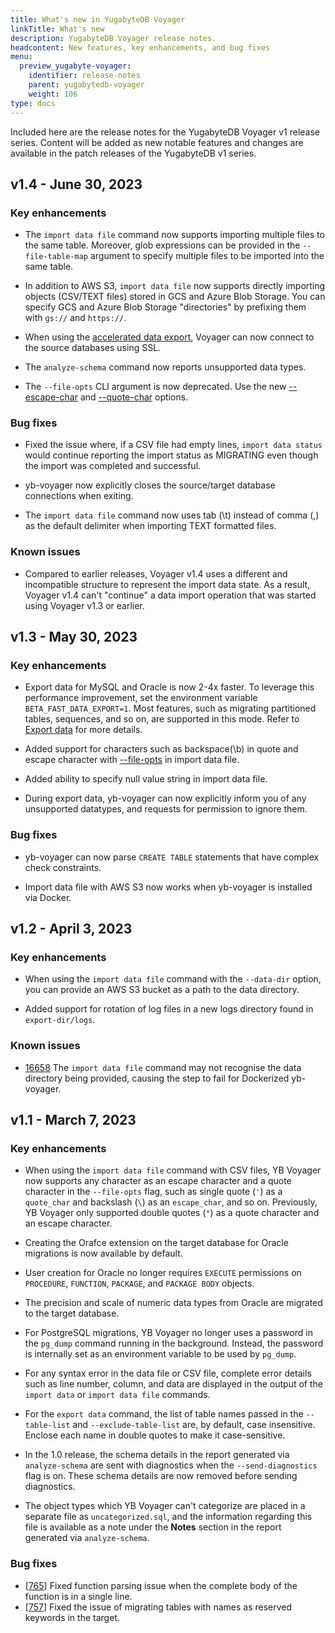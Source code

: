 ```yaml
---
title: What's new in YugabyteDB Voyager
linkTitle: What's new
description: YugabyteDB Voyager release notes.
headcontent: New features, key enhancements, and bug fixes
menu:
  preview_yugabyte-voyager:
    identifier: release-notes
    parent: yugabytedb-voyager
    weight: 106
type: docs
---
```


Included here are the release notes for the YugabyteDB Voyager v1 release series. Content will be added as new notable features and changes are available in the patch releases of the YugabyteDB v1 series.

## v1.4 - June 30, 2023

### Key enhancements

* The `import data file` command now supports importing multiple files to the same table. Moreover, glob expressions can be provided in the `--file-table-map` argument to specify multiple files to be imported into the same table.

* In addition to AWS S3, `import data file` now supports directly importing objects (CSV/TEXT files) stored in GCS and Azure Blob Storage. You can specify GCS and Azure Blob Storage "directories" by prefixing them with `gs://` and `https://`.

* When using the [accelerated data export](../migrate-steps/#accelerate-data-export-for-mysql-and-oracle), Voyager can now connect to the source databases using SSL.

* The `analyze-schema` command now reports unsupported data types.

* The `--file-opts` CLI argument is now deprecated. Use the new [--escape-char](../reference/yb-voyager-cli/#escape-char) and [--quote-char](../reference/yb-voyager-cli/#quote-char) options.

### Bug fixes

* Fixed the issue where, if a CSV file had empty lines, `import data status` would continue reporting the import status as MIGRATING even though the import was completed and successful.

* yb-voyager now explicitly closes the source/target database connections when exiting.

* The `import data file` command now uses tab (\t) instead of comma (,) as the default delimiter when importing TEXT formatted files.

### Known issues

* Compared to earlier releases, Voyager v1.4 uses a different and incompatible structure to represent the import data state. As a result, Voyager v1.4 can't "continue" a data import operation that was started using Voyager v1.3 or earlier.

## v1.3 - May 30, 2023

### Key enhancements

* Export data for MySQL and Oracle is now 2-4x faster. To leverage this performance improvement, set the environment variable `BETA_FAST_DATA_EXPORT=1`. Most features, such as migrating partitioned tables, sequences, and so on, are supported in this mode. Refer to [Export data](../migrate-steps/#export-data) for more details.

* Added support for characters such as backspace(\b) in quote and escape character with [--file-opts](../reference/yb-voyager-cli/#file-opts) in import data file.

* Added ability to specify null value string in import data file.

* During export data, yb-voyager can now explicitly inform you of any unsupported datatypes, and requests for permission to ignore them.

### Bug fixes

* yb-voyager can now parse `CREATE TABLE` statements that have complex check constraints.

* Import data file with AWS S3 now works when yb-voyager is installed via Docker.

## v1.2 - April 3, 2023

### Key enhancements

* When using the `import data file` command with the `--data-dir` option, you can provide an AWS S3 bucket as a path to the data directory.

* Added support for rotation of log files in a new logs directory found in `export-dir/logs`.

### Known issues

* [16658](https://github.com/yugabyte/yugabyte-db/issues/16658) The `import data file` command may not recognise the data directory being provided, causing the  step to fail for Dockerized yb-voyager.

## v1.1 - March 7, 2023

### Key enhancements

* When using the `import data file` command with CSV files, YB Voyager now supports any character as an escape character and a quote character in the `--file-opts` flag, such as single quote (`'`) as a `quote_char` and backslash (`\`) as an `escape_char`, and so on. Previously, YB Voyager only supported double quotes (`"`) as a quote character and an escape character.

* Creating the Orafce extension on the target database for Oracle migrations is now available by default.

* User creation for Oracle no longer requires `EXECUTE` permissions on `PROCEDURE`, `FUNCTION`, `PACKAGE`, and `PACKAGE BODY` objects.

* The precision and scale of numeric data types from Oracle are migrated to the target database.

* For PostgreSQL migrations, YB Voyager no longer uses a password in the `pg_dump` command running in the background. Instead, the password is internally set as an environment variable to be used by `pg_dump`.

* For any syntax error in the data file or CSV file, complete error details such as line number, column, and data are displayed in the output of the `import data` or `import data file` commands.

* For the `export data` command, the list of table names passed in the `--table-list` and `--exclude-table-list` are, by default, case insensitive. Enclose each name in double quotes to make it case-sensitive.

<!-- For the import data command,the behavior remains unchanged from the previous release. These names are, by default, case-sensitive. No need to enclose them in double-quotes. -->

* In the 1.0 release, the schema details in the report generated via `analyze-schema` are sent with diagnostics when the `--send-diagnostics` flag is on. These schema details are now removed before sending diagnostics.

* The object types which YB Voyager can't categorize are placed in a separate file as `uncategorized.sql`, and the information regarding this file is available as a note under the **Notes** section in the report generated via `analyze-schema`.

### Bug fixes

* [[765](https://github.com/yugabyte/yb-voyager/issues/765)] Fixed function parsing issue when the complete body of the function is in a single line.
* [[757](https://github.com/yugabyte/yb-voyager/issues/757)] Fixed the issue of migrating tables with names as reserved keywords in the target.
